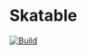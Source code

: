 # Skatable

[![Build](https://github.com/vcoutasso/Skatable/actions/workflows/build.yml/badge.svg)](https://github.com/vcoutasso/Skatable/actions/workflows/build.yml)

